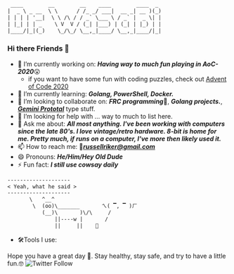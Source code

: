 ```txt
 ____        __        __    ____        ____  _
|  _ \ _ __  \ \      / /_ _/ ___|  __ _| __ )(_)
| | | | '__|  \ \ /\ / / _` \___ \ / _` |  _ \| |
| |_| | | _    \ V  V / (_| |___) | (_| | |_) | |
|____/|_|(_)    \_/\_/ \__,_|____/ \__,_|____/|_|
```

### Hi there Friends 👋

<!--
**Dr-WaSaBi/Dr-WaSabI** is a ✨ _special_ ✨ repository because its `README.md` (this file) appears on your GitHub profile.

Here are some ideas to get you started:
-->
- 🔭 I’m currently working on: ***Having way to much fun playing in AoC-2020***😲
	- if you want to have some fun with coding puzzles, check out [Advent of Code 2020](https://adventofcode.com/)
- 🌱 I’m currently learning: ***Golang, PowerShell, Docker.***
- 👯 I’m looking to collaborate on: ***FRC programming***🤖, ***Golang projects.***, [***Gemini Prototal***](https://gemini.circumlunar.space/) type stuff.
- 🤔 I’m looking for help with ... way to much to list here.
- 💬 Ask me about: ***All most anything.  I've been working with computers since the late 80's.  I love vintage/retro hardware. 8-bit is home for me. Pretty much, if runs on a computer, I've more then likely used it.***
- 📫 How to reach me: 📧***russellriker@gmail.com*** 
- 😄 Pronouns: ***He/Him/Hey Old Dude***
- ⚡ Fun fact: ***I still use cowsay daily***

 ```txt
 --------------------
< Yeah, what he said >
 --------------------
        \   ^__^              
         \  (oo)\_______       ㄟ( ▔, ▔ )ㄏ
            (__)\       )\/\     /
                ||----w |       /
                ||     ||    💩
```

- 🛠Tools I use:




Hope you have a great day 🤗. Stay healthy, stay safe, and try to have a little fun.🤓
![Twitter Follow](https://img.shields.io/twitter/follow/russellriker?style=social)
